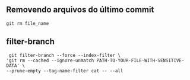 Removendo arquivos do último commit
-----------------------------------

```
git rm file_name

```


filter-branch
-------------

```
 git filter-branch --force --index-filter \
'git rm --cached --ignore-unmatch PATH-TO-YOUR-FILE-WITH-SENSITIVE-DATA' \
--prune-empty --tag-name-filter cat -- --all

```
